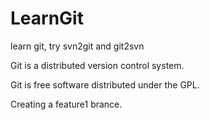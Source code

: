 # LearnGit
learn git, try svn2git and git2svn

Git is a distributed version control system.

Git is free software distributed under the GPL.

Creating a feature1 brance.

